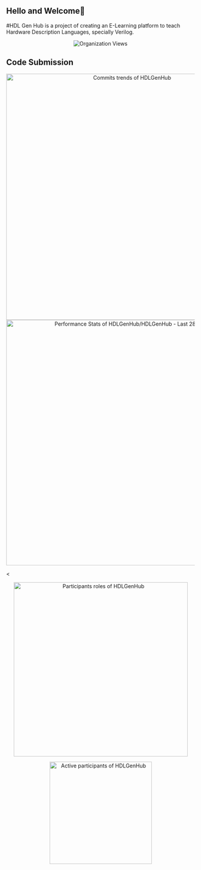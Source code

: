 ## Hello and Welcome👋

#HDL Gen Hub is a project of creating an E-Learning platform to teach Hardware Description Languages, specially Verilog.

<!--

**Here are some ideas to get you started:**

🙋‍♀️ A short introduction - what is your organization all about?
🌈 Contribution guidelines - how can the community get involved?
👩‍💻 Useful resources - where can the community find your docs? Is there anything else the community should know?
🍿 Fun facts - what does your team eat for breakfast?
🧙 Remember, you can do mighty things with the power of [Markdown](https://docs.github.com/github/writing-on-github/getting-started-with-writing-and-formatting-on-github/basic-writing-and-formatting-syntax)
-->
<p align="center">
  <img src="https://komarev.com/ghpvc/?username=HDLGenHub" alt="Organization Views">
</p>


<!-- Copy-paste in your Readme.md file -->
## Code Submission
<div align="center">
  <a href="https://next.ossinsight.io/widgets/official/compose-org-activity-growth-total?activity=commits&owner_id=171536980&period=past_28_days" target="_blank" style="display: block" align="center">
  <picture>
      <source media="(prefers-color-scheme: dark)" srcset="https://next.ossinsight.io/widgets/official/compose-org-activity-growth-total/thumbnail.png?activity=commits&owner_id=171536980&period=past_28_days&image_size=4x7&color_scheme=dark" width="657" height="auto">
      <img alt="Commits trends of HDLGenHub" src="https://next.ossinsight.io/widgets/official/compose-org-activity-growth-total/thumbnail.png?activity=commits&owner_id=171536980&period=past_28_days&image_size=4x7&color_scheme=light" width="657" height="auto">
    </picture>
  </a>
  <!-- Copy-paste in your Readme.md file -->

<a href="https://next.ossinsight.io/widgets/official/compose-last-28-days-stats?repo_id=736503311" target="_blank" style="display: block" align="center">
  <picture>
    <source media="(prefers-color-scheme: dark)" srcset="https://next.ossinsight.io/widgets/official/compose-last-28-days-stats/thumbnail.png?repo_id=736503311&image_size=auto&color_scheme=dark" width="655" height="auto">
    <img alt="Performance Stats of HDLGenHub/HDLGenHub - Last 28 days" src="https://next.ossinsight.io/widgets/official/compose-last-28-days-stats/thumbnail.png?repo_id=736503311&image_size=auto&color_scheme=light" width="655" height="auto">
  </picture>
</a>

<!-- Made with [OSS Insight](https://ossinsight.io/) -->
</div>

<!-- Made with [OSS Insight](https://ossinsight.io/) -->
<!-- Copy-paste in your Readme.md file -->

<!-- Made with [OSS Insight](https://ossinsight.io/) -->
<!-- Copy-paste in your Readme.md file -->

<<div align="center">
<a href="https://next.ossinsight.io/widgets/official/compose-org-participants-roles-ratio?period=past_28_days&owner_id=171536980" target="_blank" style="display: block" align="center">
  <picture>
    <source media="(prefers-color-scheme: dark)" srcset="https://next.ossinsight.io/widgets/official/compose-org-participants-roles-ratio/thumbnail.png?period=past_28_days&owner_id=171536980&image_size=5x5&color_scheme=dark" width="465" height="auto">
    <img alt="Participants roles of HDLGenHub" src="https://next.ossinsight.io/widgets/official/compose-org-participants-roles-ratio/thumbnail.png?period=past_28_days&owner_id=171536980&image_size=5x5&color_scheme=light" width="465" height="auto">
  </picture>
</a>

<!-- Made with [OSS Insight](https://ossinsight.io/) -->
<a href="https://next.ossinsight.io/widgets/official/compose-org-activity-active-ranking?activity=participants&owner_id=171536980&period=past_12_months" target="_blank" style="display: block" align="center">
  <picture>
    <source media="(prefers-color-scheme: dark)" srcset="https://next.ossinsight.io/widgets/official/compose-org-activity-active-ranking/thumbnail.png?activity=participants&owner_id=171536980&period=past_12_months&image_size=4x3&color_scheme=dark" width="273" height="auto">
    <img alt="Active participants of HDLGenHub" src="https://next.ossinsight.io/widgets/official/compose-org-activity-active-ranking/thumbnail.png?activity=participants&owner_id=171536980&period=past_12_months&image_size=4x3&color_scheme=light" width="273" height="auto">
  </picture>
</a>
</div>
